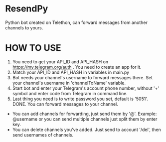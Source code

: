 # ResendPy
Python bot created on Telethon, can forward messages from another channels to yours.


# HOW TO USE

1. You need to get your API_ID and API_HASH on https://my.telegram.org/auth . You need to create an app for it.
2. Match your API_ID and API_HASH in variables in main.py
3. Bot needs your channel's username to forward messages there. Set your channel's username in 'channelToName' variable.
4. Start bot and enter your Telegram's account phone number, without '+' symbol and enter code from Telegram in command line.
5. Last thing you need is to write password you set, default is '5051'. DONE. You can forward messages to your channel.

- You can add channels for forwarding, just send them by '@'. Example: @username or you can send multiple channels just split them by enter key.
- You can delete channels you've added. Just send to account '/del', then send usernames of channels.
